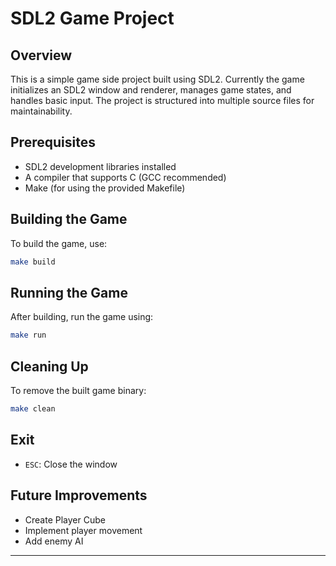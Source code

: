 # SDL2 Game Project

## Overview

This is a simple game side project built using SDL2. Currently the game initializes an SDL2 window and renderer, manages game states, and handles basic input. The project is structured into multiple source files for maintainability.

## Prerequisites

- SDL2 development libraries installed
- A compiler that supports C (GCC recommended)
- Make (for using the provided Makefile)

## Building the Game

To build the game, use:

```sh
make build
```

## Running the Game

After building, run the game using:

```sh
make run
```

## Cleaning Up

To remove the built game binary:

```sh
make clean
```

## Exit

- `ESC`: Close the window

## Future Improvements

- Create Player Cube
- Implement player movement
- Add enemy AI

---

